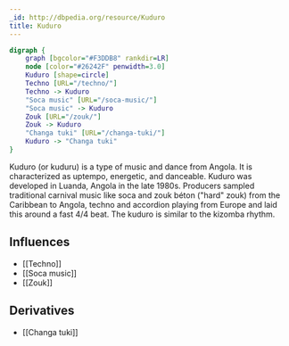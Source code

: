 ```yaml
---
_id: http://dbpedia.org/resource/Kuduro
title: Kuduro
---
```


```dot
digraph {
	graph [bgcolor="#F3DDB8" rankdir=LR]
	node [color="#26242F" penwidth=3.0]
	Kuduro [shape=circle]
	Techno [URL="/techno/"]
	Techno -> Kuduro
	"Soca music" [URL="/soca-music/"]
	"Soca music" -> Kuduro
	Zouk [URL="/zouk/"]
	Zouk -> Kuduro
	"Changa tuki" [URL="/changa-tuki/"]
	Kuduro -> "Changa tuki"
}
```

Kuduro (or kuduru) is a type of music and dance from Angola. It is characterized as uptempo, energetic, and danceable. Kuduro was developed in Luanda, Angola in the late 1980s. Producers sampled traditional carnival music like soca and zouk béton ("hard" zouk) from the Caribbean to Angola, techno and accordion playing from Europe and laid this around a fast 4/4 beat. The kuduro is similar to the kizomba rhythm.

## Influences

- [[Techno]]
- [[Soca music]]
- [[Zouk]]

## Derivatives

- [[Changa tuki]]
